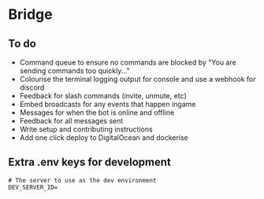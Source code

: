 # Bridge

## To do

- Command queue to ensure no commands are blocked by "You are sending commands too quickly..."
- Colourise the terminal logging output for console and use a webhook for discord
- Feedback for slash commands (invite, unmute, etc)
- Embed broadcasts for any events that happen ingame
- Messages for when the bot is online and offline
- Feedback for all messages sent
- Write setup and contributing instructions
- Add one click deploy to DigitalOcean and dockerise

## Extra .env keys for development

```env
# The server to use as the dev environment
DEV_SERVER_ID=
```
